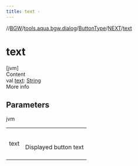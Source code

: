 ```yaml
---
title: text -
---
```

//[BGW](../../../../index.md)/[tools.aqua.bgw.dialog](../../index.md)/[ButtonType](../index.md)/[NEXT](index.md)/[text](text.md)



# text  
[jvm]  
Content  
val [text](text.md): [String](https://kotlinlang.org/api/latest/jvm/stdlib/kotlin/-string/index.html)  
More info  


## Parameters  
  
jvm  
  
| | |
|---|---|
| <a name="tools.aqua.bgw.dialog/ButtonType.NEXT/text/#/PointingToDeclaration/"></a>text| <a name="tools.aqua.bgw.dialog/ButtonType.NEXT/text/#/PointingToDeclaration/"></a><br><br>Displayed button text<br><br>|
  
  



